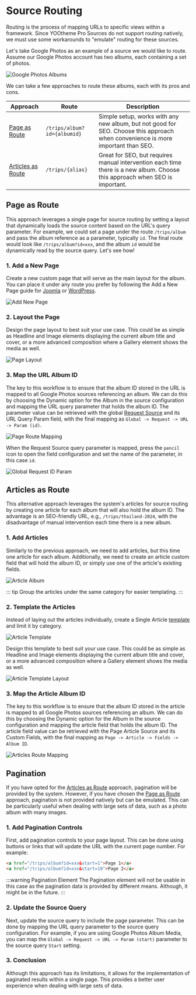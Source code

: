 # Source Routing

Routing is the process of mapping URLs to specific views within a framework. Since YOOtheme Pro Sources do not support routing natively, we must use some workarounds to "emulate" routing for these sources.

Let's take Google Photos as an example of a source we would like to route. Assume our Google Photos account has two albums, each containing a set of photos.

![Google Photos Albums](./assets/routing/google-photos-albums.png)

We can take a few approaches to route these albums, each with its pros and cons.

| Approach | Route | Description |
| --- | --- | --- |
| [Page as Route](#page-as-route) | `/trips/album?id={albumid}` | Simple setup, works with any new album, but not good for SEO. Choose this approach when convenience is more important than SEO. |
| [Articles as Route](#articles-as-route) | `/trips/{alias}` | Great for SEO, but requires manual intervention each time there is a new album. Choose this approach when SEO is important. |

## Page as Route

This approach leverages a single page for source routing by setting a layout that dynamically loads the source content based on the URL's query parameter. For example, we could set a page under the route `/trips/album` and pass the album reference as a parameter, typically `id`. The final route would look like `/trips/album?id=xxx`, and the album `id` would be dynamically read by the source query. Let's see how!

### 1. Add a New Page

Create a new custom page that will serve as the main layout for the album. You can place it under any route you prefer by following the Add a New Page guide for [Joomla](https://yootheme.com/support/yootheme-pro/joomla/pages#add-a-new-page) or [WordPress](https://yootheme.com/support/yootheme-pro/wordpress/pages#add-a-new-page).

![Add New Page](./assets/routing/add-new-page.png)

### 2. Layout the Page

Design the page layout to best suit your use case. This could be as simple as Headline and Image elements displaying the current album title and cover, or a more advanced composition where a Gallery element shows the media as well.

![Page Layout](./assets/routing/album-layout.png)

### 3. Map the URL Album ID

The key to this workflow is to ensure that the album ID stored in the URL is mapped to all Google Photos sources referencing an album. We can do this by choosing the Dynamic option for the Album in the source configuration and mapping the URL query parameter that holds the album ID. The parameter value can be retrieved with the global [Request Source](./request-source) and its URL Query Param field, with the final mapping as `Global -> Request -> URL -> Param (id)`.

![Page Route Mapping](./assets/routing/page-route-mapping.png)

When the Request Source query parameter is mapped, press the `pencil` icon to open the field configuration and set the name of the parameter, in this case `id`.

![Global Request ID Param](./assets/routing/global-request-id-param.png)

## Articles as Route

This alternative approach leverages the system's articles for source routing by creating one article for each album that will also hold the album ID. The advantage is an SEO-friendly URL, e.g., `/trips/thailand-2024`, with the disadvantage of manual intervention each time there is a new album.

### 1. Add Articles

Similarly to the previous approach, we need to add articles, but this time one article for each album. Additionally, we need to create an article custom field that will hold the album ID, or simply use one of the article's existing fields.

![Article Album](./assets/routing/articles-route-album.png)

::: tip
Group the articles under the same category for easier templating.
:::

### 2. Template the Articles

Instead of laying out the articles individually, create a Single Article [template](https://yootheme.com/support/yootheme-pro/joomla/templates) and limit it by category.

![Article Template](./assets/routing/album-template.png)

Design this template to best suit your use case. This could be as simple as Headline and Image elements displaying the current album title and cover, or a more advanced composition where a Gallery element shows the media as well.

![Article Template Layout](./assets/routing/album-layout.png)

### 3. Map the Article Album ID

The key to this workflow is to ensure that the album ID stored in the article is mapped to all Google Photos sources referencing an album. We can do this by choosing the Dynamic option for the Album in the source configuration and mapping the article field that holds the album ID. The article field value can be retrieved with the Page Article Source and its Custom Fields, with the final mapping as `Page -> Article -> Fields -> Album ID`.

![Articles Route Mapping](./assets/routing/articles-route-mapping.png)

## Pagination

If you have opted for the [Articles as Route](#articles-as-route) approach, pagination will be provided by the system. However, if you have chosen the [Page as Route](#page-as-route) approach, pagination is not provided natively but can be emulated. This can be particularly useful when dealing with large sets of data, such as a photo album with many images.

### 1. Add Pagination Controls

First, add pagination controls to your page layout. This can be done using buttons or links that will update the URL with the current page number. For example:

```html
<a href="/trips/album?id=xxx&start=1">Page 1</a>
<a href="/trips/album?id=xxx&start=10">Page 2</a>
```

:::warning Pagination Element
The Pagination element will not be usable in this case as the pagination data is provided by different means. Although, it might be in the future.
:::

### 2. Update the Source Query

Next, update the source query to include the page parameter. This can be done by mapping the URL query parameter to the source query configuration. For example, if you are using Google Photos Album Media, you can map the `Global -> Request -> URL -> Param (start)` parameter to the source query `Start` setting.

### 3. Conclusion

Although this approach has its limitations, it allows for the implementation of paginated results within a single page. This provides a better user experience when dealing with large sets of data.
